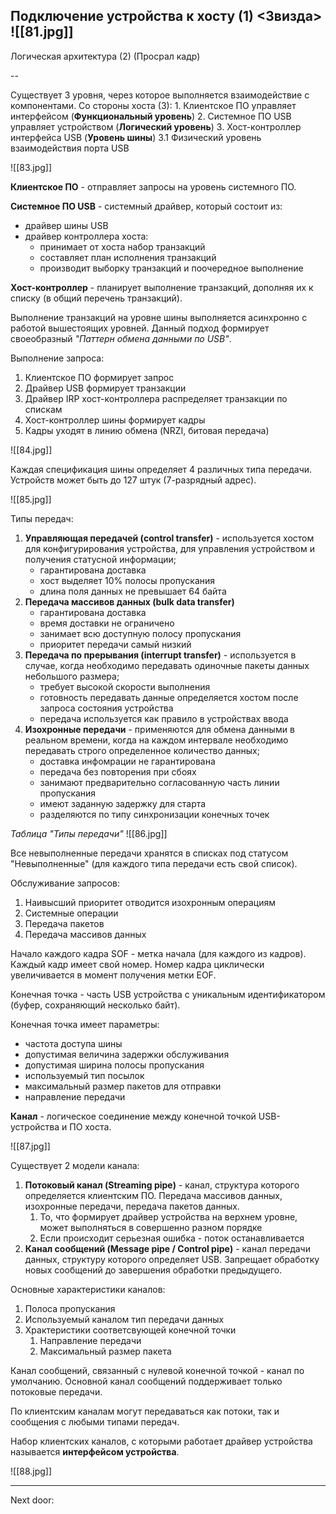 Подключение устройства к хосту (1)
<Звизда>
![[81.jpg]]
--

Логическая архитектура (2) (Просрал кадр)

-- 

Существует 3 уровня, через которое выполняется взаимодействие с компонентами. 
Со стороны хоста (3):
	1. Клиентское ПО управляет интерфейсом (**Функциональный уровень**)
	2. Системное ПО USB управляет устройством (**Логический уровень**)
	3. Хост-контроллер интерфейса USB (**Уровень шины**)
		3.1 Физический уровень взаимодействия порта USB
		

![[83.jpg]]

**Клиентское ПО**  - отправляет запросы на уровень системного ПО.

**Системное ПО USB** - системный драйвер, который состоит из:
- драйвер шины USB
- драйвер контроллера хоста:
	- принимает от хоста набор транзакций
	- составляет план исполнения транзакций
	- производит выборку транзакций и поочередное выполнение

**Хост-контроллер** - планирует выполнение транзакций, дополняя их к списку (в общий перечень транзакций).

Выполнение транзакций на уровне шины выполняется асинхронно с работой вышестоящих уровней. Данный подход формирует своеобразный *"Паттерн обмена данными по USB"*.

Выполнение запроса:
1. Клиентское ПО формирует запрос
2. Драйвер USB формирует транзакции
3. Драйвер IRP хост-контроллера распределяет транзакции по спискам
4. Хост-контроллер шины формирует кадры
5. Кадры уходят в линию обмена (NRZI, битовая передача)

![[84.jpg]]

Каждая спецификация шины определяет 4 различных типа передачи. Устройств может быть до 127 штук (7-разрядный адрес).

![[85.jpg]]

Типы передач:
1. **Управляющая передачей (control transfer)** - используется хостом для конфигурирования устройства, для управления устройством и получения статусной информации; 
	- гарантирована доставка
	- хост выделяет 10% полосы пропускания
	- длина поля данных не превышает 64 байта
2. **Передача массивов данных (bulk data transfer)** 
	- гарантирована доставка
	- время доставки не ограничено
	- занимает всю доступную полосу пропускания
	- приоритет передачи самый низкий
3. **Передача по прерывания (interrupt transfer)** - используется в случае, когда необходимо передавать одиночные пакеты данных небольшого размера;
	- требует высокой скорости выполнения
	- готовность передавать данные определяется хостом после запроса состояния устройства
	- передача используется как правило в устройствах ввода 
4. **Изохронные передачи** - применяются для обмена данными в реальном времени, когда на каждом интервале необходимо передавать строго определенное количество данных;
	- доставка инфомрации не гарантирована
	- передача без повторения при сбоях
	- занимают предварительно согласованную часть линии пропускания
	- имеют заданную задержку для старта
	- разделяются по типу синхронизации конечных точек

*Таблица "Типы передачи"*
![[86.jpg]]

Все невыполненные передачи хранятся в списках под статусом "Невыполненные" (для каждого типа передачи есть свой список). 

Обслуживание запросов:
1. Наивысший приоритет отводится изохронным операциям
2. Системные операции
3. Передача пакетов
4. Передача массивов данных

Начало каждого кадра SOF - метка начала (для каждого из кадров). Каждый кадр имеет свой номер. 
Номер кадра циклически увеличивается в момент получения метки EOF. 

Конечная точка - часть USB устройства с уникальным идентификатором (буфер, сохраняющий несколько байт).

Конечная точка имеет параметры:
- частота доступа шины
- допустимая величина задержки обслуживания
- допустимая ширина полосы пропускания
- используемый тип посылок
- максимальный размер пакетов для отправки
- направление передачи

**Канал** - логическое соединение между конечной точкой USB-устройства и ПО хоста.

![[87.jpg]]



Существует 2 модели канала:
1. **Потоковый канал (Streaming pipe)** - канал, структура которого определяется клиентским ПО. Передача массивов данных, изохронные передачи, передача пакетов данных. 
	1. То, что формирует драйвер устройства на верхнем уровне,  может выполняться в совершенно разном порядке
	2. Если происходит серьезная ошибка - поток останавливается
2. **Канал сообщений (Message pipe / Control pipe)** - канал передачи данных, структуру которого определяет USB. Запрещает обработку новых сообщений до завершения обработки предыдущего. 

Основные характеристики каналов:
1. Полоса пропускания 
2. Используемый каналом тип передачи данных 
3. Храктеристики соответсвующей конечной точки 
	1. Направление передачи
	2. Максимальный размер пакета 

Канал сообщений, связанный с нулевой конечной точкой - канал по умолчанию. 
Основной канал сообщений поддерживает только потоковые передачи. 

По клиентским каналам могут передаваться как потоки, так и сообщения с любыми типами передач. 

Набор клиентских каналов, с которыми работает драйвер устройства называется **интерфейсом устройства**.

![[88.jpg]]

---

Next door:

